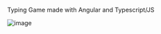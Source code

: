 Typing Game made with Angular and Typescript/JS

![image](https://user-images.githubusercontent.com/28612659/198379434-6a64733a-1e92-4df7-b57a-e11a98c8339c.png)

